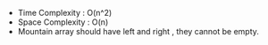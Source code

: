 * Time Complexity : O(n^2)
* Space Complexity : O(n)
* Mountain array should have left and right , they cannot be empty.
​